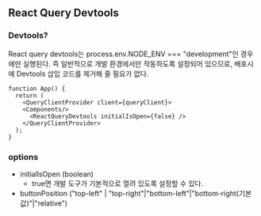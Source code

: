 ## React Query Devtools

### Devtools?

React query devtools는 process.env.NODE_ENV === "development"인 경우에만 실행된다. 즉 일반적으로 개발 환경에서만 작동하도록 설정되어 있으므로, 배포시에 Devtools 삽입 코드를 제거해 줄 필요가 없다.

```
function App() {
  return (
    <QueryClientProvider client={queryClient}>
    <Components/>
      <ReactQueryDevtools initialIsOpen={false} />
    </QueryClientProvider>
  );
}
```

### options

- initiallsOpen (boolean)
  - true면 개발 도구가 기본적으로 열려 있도록 설정할 수 있다.
- buttonPosition ("top-left" | "top-right"|"bottom-left"|"bottom-right(기본값)"|"relative")
